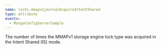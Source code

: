 ```yaml
---
name: locks.mmapv1journalAcquireIntentShared
type: attribute
events:
  - MongoConfigServerSample
---
```


The number of times the MMAPv1 storage engine lock type was acquired in the Intent Shared (IS) mode.